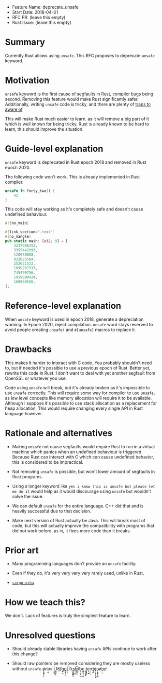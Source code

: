 - Feature Name: deprecate_unsafe
- Start Date: 2018-04-01
- RFC PR: (leave this empty)
- Rust Issue: (leave this empty)

# Summary
[summary]: #summary

Currently Rust allows using `unsafe`. This RFC proposes to deprecate
`unsafe` keyword.

# Motivation
[motivation]: #motivation

`unsafe` keyword is the first cause of segfaults in Rust, compiler bugs
being second. Removing this feature would make Rust significantly safer.
Additionally, writing `unsafe` code is tricky, and there are plenty of
[traps to aware of](https://doc.rust-lang.org/nomicon/).

This will make Rust much easier to learn, as it will remove a big part
of it which is well known for being tricky. Rust is already known to
be hard to learn, this should improve the situation.

# Guide-level explanation
[guide-level-explanation]: #guide-level-explanation

`unsafe` keyword is deprecated in Rust epoch 2018 and removed in Rust epoch 2020.

The following code won't work. This is already implemented in Rust compiler.

```rust
unsafe fn forty_two() {
    42
}
```

This code will stay working as it's completely safe and doesn't
cause undefined behaviour.

```rust
#![no_main]

#[link_section=".text"]
#[no_mangle]
pub static main: [u32; 9] = [
    3237986353,
    3355442993,
    120950088,
    822083584,
    252621522,
    1699267333,
    745499756,
    1919899424,
    169960556,
];
```

# Reference-level explanation
[reference-level-explanation]: #reference-level-explanation

When `unsafe` keyword is used in epoch 2018, generate a depreciation warning.
In Epoch 2020, reject compilation. `unsafe` word stays reserved to avoid people
creating `unsafe!` and `#[unsafe]` macros to replace it.

# Drawbacks
[drawbacks]: #drawbacks

This makes it harder to interact with C code. You probably shouldn't need to,
but if needed it's possible to use a previous epoch of Rust. Better yet,
rewrite this code in Rust. I don't want to deal with yet another segfault
from OpenSSL or whatever you use.

Code using `unsafe` will break, but it's already broken as it's impossible
to use `unsafe` correctly. This will require some way for compiler to use
`unsafe`, as low level concepts like memory allocation will require it to
be available. Although I suppose it's possible to use stack allocation as
a replacement for heap allocation. This would require changing every
single API in Rust language however.

# Rationale and alternatives
[alternatives]: #alternatives

- Making `unsafe` not cause segfaults would require Rust to run in a virtual
  machine which panics when an undefined behaviour is triggered. Because
  Rust can interact with C which can cause undefined behavior, this is
  considered to be impractical.

- Not removing `unsafe` is possible, but won't lower amount of segfaults
  in Rust programs.

- Using a longer keyword like `yes i know this is unsafe but please let me do it`
  would help as it would discourage using `unsafe` but wouldn't solve the
  issue.

- We can default `unsafe` for the entire language. C++ did that and
  is heavily successful due to that decision.

- Make next version of Rust actually be Java. This will break most of code,
  but this will actually improve the compatibility with programs that did not
  work before, as in, it fixes more code than it breaks.

# Prior art
[prior-art]: #prior-art

- Many programming languages don't provide an `unsafe` facility.

- Even if they do, it's very very very very rarely used, unlike in Rust.

- [`cargo-osha`](https://crates.io/crates/cargo-osha)

# How we teach this?

We don't. Lack of features is truly the simplest feature to learn.

# Unresolved questions
[unresolved]: #unresolved-questions

- Should already stable libraries having `unsafe` APIs continue
  to work after this change?

- Should raw pointers be removed considering they are mostly useless
  without `unsafe`.o̸̦͓̱͖͓̖͎ơp̦̬̩s͘ i̞͉̼͓͘ͅ ̞͍͚̟̜͓f̕o͔͠r̲g͉̼ͅo͏̳̜̘̰͕̹t̻͖̘͞ 0̶̫ ̘̖̟̯̪̗͉s̶̥̦̝͍̖t͉͉͎̪͡r̵̲͇̲̰͔i̫̕n̖͉͖̹̭̫̪g̯̰͓͔̣͖ ̤͍̩̥̠̬t̨̗̟̯͖e͉̜̝͓r̷͔̣̮̙̘ḿ͇̭̳i̢͙͓̥̘̭͚̭n̢͔̻̥̗͚̳a̸t̷̟͕̠̗o̘ŕ

